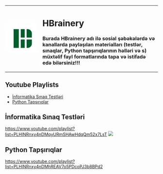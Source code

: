 <table>
  <tr>
    <td><img src="HBrainery.png" alt="HBrainery Logo" width = "600px"></td>
    <td>
      <h1> HBrainery </h1>
      <h3><p> Burada HBrainery adı ilə sosial şəbəkələrdə və kanallarda paylaşılan materialları (testlər, sınaqlar, Python tapşırıqlarının həlləri və s) müxtəlif fayl formatlarında tapa və istifadə edə bilərsiniz!!! </p></h3>
    </td>
  </tr>
</table>

## Youtube Playlists
- [İnformatika Sınaq Testləri](#İnformatika-Sınaq-Testləri)
- [Python Tapşırıqlar](#Python-Tapşırıqlar)

## İnformatika Sınaq Testləri
https://www.youtube.com/playlist?list=PLHlNRnxy4nDMqyURmSHAwHdqQm52x7LsT 
<img src = "https://cdn.dribbble.com/users/330915/screenshots/3587000/10_coding_dribbble.gif">

## Python Tapşırıqlar
https://www.youtube.com/playlist?list=PLHlNRnxy4nDMhREAV7o5PDcoPJ3b8BPd2


